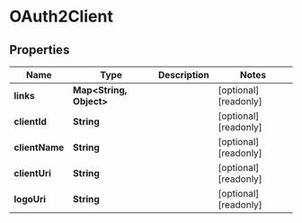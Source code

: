 

# OAuth2Client


## Properties

| Name | Type | Description | Notes |
|------------ | ------------- | ------------- | -------------|
|**links** | **Map&lt;String, Object&gt;** |  |  [optional] [readonly] |
|**clientId** | **String** |  |  [optional] [readonly] |
|**clientName** | **String** |  |  [optional] [readonly] |
|**clientUri** | **String** |  |  [optional] [readonly] |
|**logoUri** | **String** |  |  [optional] [readonly] |



